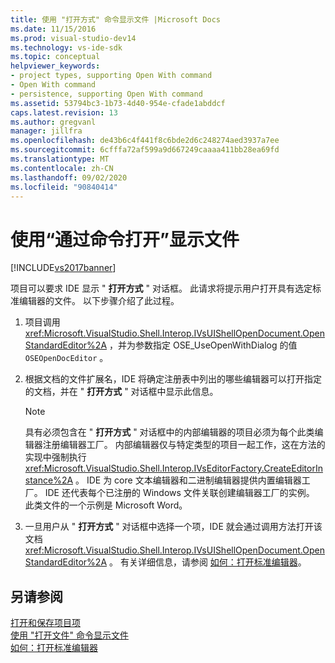 ```yaml
---
title: 使用 "打开方式" 命令显示文件 |Microsoft Docs
ms.date: 11/15/2016
ms.prod: visual-studio-dev14
ms.technology: vs-ide-sdk
ms.topic: conceptual
helpviewer_keywords:
- project types, supporting Open With command
- Open With command
- persistence, supporting Open With command
ms.assetid: 53794bc3-1b73-4d40-954e-cfade1abddcf
caps.latest.revision: 13
ms.author: gregvanl
manager: jillfra
ms.openlocfilehash: de43b6c4f441f8c6bde2d6c248274aed3937a7ee
ms.sourcegitcommit: 6cfffa72af599a9d667249caaaa411bb28ea69fd
ms.translationtype: MT
ms.contentlocale: zh-CN
ms.lasthandoff: 09/02/2020
ms.locfileid: "90840414"
---
```

# <a name="displaying-files-by-using-the-open-with-command"></a>使用“通过命令打开”显示文件
[!INCLUDE[vs2017banner](../../includes/vs2017banner.md)]

项目可以要求 IDE 显示 " **打开方式** " 对话框。 此请求将提示用户打开具有选定标准编辑器的文件。 以下步骤介绍了此过程。  
  
1. 项目调用 <xref:Microsoft.VisualStudio.Shell.Interop.IVsUIShellOpenDocument.OpenStandardEditor%2A> ，并为参数指定 OSE_UseOpenWithDialog 的值 `OSEOpenDocEditor` 。  
  
2. 根据文档的文件扩展名，IDE 将确定注册表中列出的哪些编辑器可以打开指定的文档，并在 " **打开方式** " 对话框中显示此信息。  
  
    > [!NOTE]
    > 具有必须包含在 " **打开方式** " 对话框中的内部编辑器的项目必须为每个此类编辑器注册编辑器工厂。 内部编辑器仅与特定类型的项目一起工作，这在方法的实现中强制执行 <xref:Microsoft.VisualStudio.Shell.Interop.IVsEditorFactory.CreateEditorInstance%2A> 。 IDE 为 core 文本编辑器和二进制编辑器提供内置编辑器工厂。 IDE 还代表每个已注册的 Windows 文件关联创建编辑器工厂的实例。 此类文件的一个示例是 Microsoft Word。  
  
3. 一旦用户从 " **打开方式** " 对话框中选择一个项，IDE 就会通过调用方法打开该文档 <xref:Microsoft.VisualStudio.Shell.Interop.IVsUIShellOpenDocument.OpenStandardEditor%2A> 。 有关详细信息，请参阅 [如何：打开标准编辑器](../../extensibility/how-to-open-standard-editors.md)。  
  
## <a name="see-also"></a>另请参阅  
 [打开和保存项目项](../../extensibility/internals/opening-and-saving-project-items.md)   
 [使用 "打开文件" 命令显示文件](../../extensibility/internals/displaying-files-by-using-the-open-file-command.md)   
 [如何：打开标准编辑器](../../extensibility/how-to-open-standard-editors.md)
